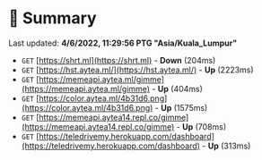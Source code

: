 # 📖 Summary
Last updated: **4/6/2022, 11:29:56 PTG "Asia/Kuala_Lumpur"**

- `GET` [https://shrt.ml](https://shrt.ml) - **Down** (204ms)
- `GET` [https://hst.aytea.ml/](https://hst.aytea.ml/) - **Up** (2223ms)
- `GET` [https://memeapi.aytea.ml/gimme](https://memeapi.aytea.ml/gimme) - **Up** (404ms)
- `GET` [https://color.aytea.ml/4b31d6.png](https://color.aytea.ml/4b31d6.png) - **Up** (1575ms)
- `GET` [https://memeapi.aytea14.repl.co/gimme](https://memeapi.aytea14.repl.co/gimme) - **Up** (708ms)
- `GET` [https://teledrivemy.herokuapp.com/dashboard](https://teledrivemy.herokuapp.com/dashboard) - **Up** (313ms)
